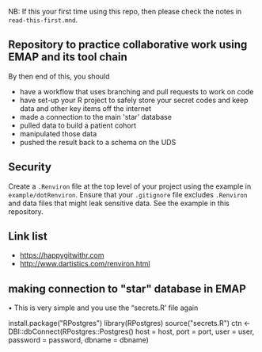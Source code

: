 NB: If this your first time using this repo, then please check the notes in `read-this-first.mnd`.

## Repository to practice collaborative work using EMAP and its tool chain

By then end of this, you should 

- have a workflow that uses branching and pull requests to work on code
- have set-up your R project to safely store your secret codes and keep data and other key items off the internet
- made a connection to the main 'star' database
- pulled data to build a patient cohort
- manipulated those data
- pushed the result back to a schema on the UDS


## Security

Create a `.Renviron` file at the top level of your project using the example in `example/dotRenviron`.
Ensure that your `.gitignore` file excludes `.Renviron` and data files that might leak sensitive data. See the example in this repository.


## Link list

- https://happygitwithr.com
- http://www.dartistics.com/renviron.html

## making connection to "star" database in EMAP 

•	This is very simple and you use the “secrets.R’  file again 

install.package("RPostgres")
library(RPostgres)
source("secrets.R")
ctn <- DBI::dbConnect(RPostgres::Postgres()
                      host = host,
                      port = port,
                      user = user,
                      password = password,
                      dbname = dbname)


